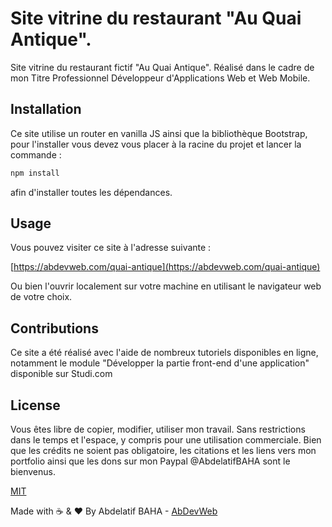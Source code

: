 # Site vitrine du restaurant "Au Quai Antique".

Site vitrine du restaurant fictif "Au Quai Antique".
Réalisé dans le cadre de mon Titre Professionnel Développeur d'Applications Web et Web Mobile.

## Installation

Ce site utilise un router en vanilla JS ainsi que la bibliothèque Bootstrap,
pour l'installer vous devez vous placer à la racine du projet et lancer la commande :

```bash
npm install
```

afin d'installer toutes les dépendances.

## Usage

Vous pouvez visiter ce site à l'adresse suivante :

[https://abdevweb.com/quai-antique](https://abdevweb.com/quai-antique)

Ou bien l'ouvrir localement sur votre machine en utilisant le navigateur web de votre choix.

## Contributions

Ce site a été réalisé avec l'aide de nombreux tutoriels disponibles en ligne,
notamment le module "Développer la partie front-end d'une application" disponible sur Studi.com

## License

Vous êtes libre de copier, modifier, utiliser mon travail.
Sans restrictions dans le temps et l'espace, y compris pour une utilisation commerciale.
Bien que les crédits ne soient pas obligatoire, les citations et les liens vers mon portfolio
ainsi que les dons sur mon Paypal @AbdelatifBAHA sont le bienvenus.

[MIT](https://choosealicense.com/licenses/mit/)

Made with ☕ & ❤️ By Abdelatif BAHA - [AbDevWeb](https://AbDevWeb.com)
